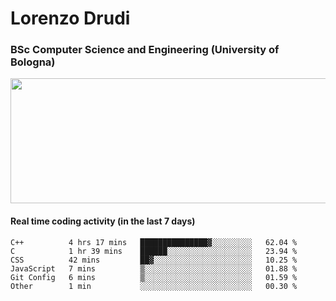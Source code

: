 # Lorenzo Drudi
### BSc Computer Science and Engineering (University of Bologna)

<img src="https://github-readme-stats.vercel.app/api?username=LorenzoDrudi&count_private=true&show_icons=true&theme=gruvbox" height=200px width=550px>

<!---Use wakatime plugins to track the coding time--->
#### Real time coding activity (in the last 7 days)
<!--START_SECTION:waka-->

```text
C++          4 hrs 17 mins   ███████████████▓░░░░░░░░░   62.04 %
C            1 hr 39 mins    ██████░░░░░░░░░░░░░░░░░░░   23.94 %
CSS          42 mins         ██▓░░░░░░░░░░░░░░░░░░░░░░   10.25 %
JavaScript   7 mins          ▒░░░░░░░░░░░░░░░░░░░░░░░░   01.88 %
Git Config   6 mins          ▒░░░░░░░░░░░░░░░░░░░░░░░░   01.59 %
Other        1 min           ░░░░░░░░░░░░░░░░░░░░░░░░░   00.30 %
```

<!--END_SECTION:waka-->
